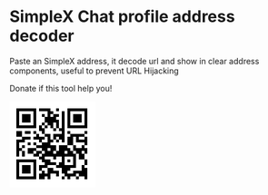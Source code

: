 # SimpleX Chat profile address decoder

Paste an SimpleX address, it decode url and show in clear address components, useful to prevent URL Hijacking

Donate if this tool help you!

[![image](https://raw.githubusercontent.com/st3b1t/st3b1t/main/donate.png)](https://getalby.com/p/st3b1t)

